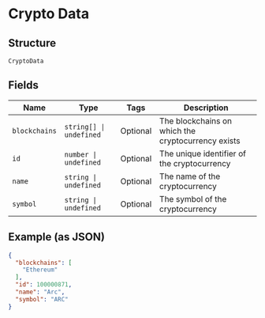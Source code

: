
# Crypto Data

## Structure

`CryptoData`

## Fields

| Name | Type | Tags | Description |
|  --- | --- | --- | --- |
| `blockchains` | `string[] \| undefined` | Optional | The blockchains on which the cryptocurrency exists |
| `id` | `number \| undefined` | Optional | The unique identifier of the cryptocurrency |
| `name` | `string \| undefined` | Optional | The name of the cryptocurrency |
| `symbol` | `string \| undefined` | Optional | The symbol of the cryptocurrency |

## Example (as JSON)

```json
{
  "blockchains": [
    "Ethereum"
  ],
  "id": 100000871,
  "name": "Arc",
  "symbol": "ARC"
}
```

